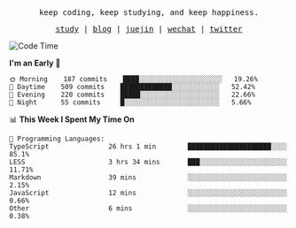 <p align="center">
  <samp>
    <span>keep coding, keep studying, and keep happiness.</span>
  </samp>
</p>

<p align="center">
  <samp>
    <a href="https://github.com/ouduidui/fe-study">study</a> |
    <a href="https://deweyou.me">blog</a>  |
    <a href="https://juejin.cn/user/4309700183594366">juejin</a> |
    <a href="https://user-images.githubusercontent.com/54696834/165071004-6509e3f2-90c3-448c-9d92-3da42b0c2021.jpeg">wechat</a> |
    <a href="https://twitter.com/ouduidui">twitter</a>
  </samp>
</p>

<!--START_SECTION:waka-->
![Code Time](http://img.shields.io/badge/Code%20Time-2%2C029%20hrs%2052%20mins-blue)

**I'm an Early 🐤** 

```text
🌞 Morning    187 commits    ████░░░░░░░░░░░░░░░░░░░░░   19.26% 
🌆 Daytime    509 commits    █████████████░░░░░░░░░░░░   52.42% 
🌃 Evening    220 commits    █████░░░░░░░░░░░░░░░░░░░░   22.66% 
🌙 Night      55 commits     █░░░░░░░░░░░░░░░░░░░░░░░░   5.66%

```


📊 **This Week I Spent My Time On** 

```text
💬 Programming Languages: 
TypeScript               26 hrs 1 min        █████████████████████░░░░   85.1% 
LESS                     3 hrs 34 mins       ███░░░░░░░░░░░░░░░░░░░░░░   11.71% 
Markdown                 39 mins             ░░░░░░░░░░░░░░░░░░░░░░░░░   2.15% 
JavaScript               12 mins             ░░░░░░░░░░░░░░░░░░░░░░░░░   0.66% 
Other                    6 mins              ░░░░░░░░░░░░░░░░░░░░░░░░░   0.38%

```


<!--END_SECTION:waka-->
